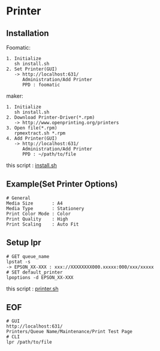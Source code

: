 # Printer

## Installation
Foomatic:

    1. Initialize
       sh install.sh
    2. Set Printer(GUI)
       -> http://localhost:631/
          Administration/Add Printer
          PPD : foomatic

maker:

    1. Initialize
       sh install.sh
    2. Download Printer-Driver(*.rpm)
       -> http://www.openprinting.org/printers
    3. Open file(*.rpm)
       rpmextract.sh *.rpm
    4. Add Printer(GUI)
       -> http://localhost:631/
          Administration/Add Printer
          PPD : ~/path/to/file

this script : [install.sh](https://github.com/ghsable/dotfiles/blob/master/bin/printer/install.sh)

## Example(Set Printer Options)

    # General
    Media Size       : A4
    Media Type       : Stationery
    Print Color Mode : Color
    Print Quality    : High
    Print Scaling    : Auto Fit

## Setup lpr

    # GET queue_name
    lpstat -s
    -> EPSON_XX-XXX : xxx://XXXXXXXX000.xxxxx:000/xxx/xxxxx
    # SET default_printer
    lpoptions -d EPSON_XX-XXX

this script : [printer.sh](https://github.com/ghsable/dotfiles/blob/master/bin/printer/printer.sh)

## EOF

    # GUI
    http://localhost:631/
    Printers/Queue Name/Maintenance/Print Test Page
    # CLI
    lpr /path/to/file

